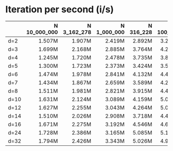 # Iteration per second (i/s)

|      |N 10_000_000|N 3_162_278|N 1_000_000|N 316_228|N 100_000|N 31_623|N 10_000|  N 3162|  N 1000|   N 316|   N 100|    N 32|    N 10|
|:-----|-----------:|----------:|----------:|--------:|--------:|-------:|-------:|-------:|-------:|-------:|-------:|-------:|-------:|
|d=2   |      1.507M|     1.907M|     2.419M|   2.892M|   3.278M|  3.845M|  4.075M|  4.573M|  5.179M|  5.571M|  6.531M|  7.126M|  8.759M|
|d=3   |      1.699M|     2.168M|     2.885M|   3.764M|   4.289M|  4.648M|  5.121M|  5.768M|  6.514M|  7.142M|  8.019M|  8.691M| 10.058M|
|d=4   |      1.245M|     1.720M|     2.478M|   3.735M|   3.862M|  4.365M|  4.775M|  5.417M|  5.916M|  6.842M|  6.761M|  7.892M|  9.603M|
|d=5   |      1.300M|     1.723M|     2.373M|   3.424M|   3.521M|  4.091M|  4.543M|  5.442M|  5.090M|  6.600M|  7.139M|  7.898M|  9.010M|
|d=6   |      1.474M|     1.978M|     2.841M|   4.132M|   4.415M|  5.083M|  5.037M|  5.493M|  6.482M|  6.503M|  7.630M|  9.672M|  9.131M|
|d=7   |      1.434M|     1.867M|     2.659M|   3.589M|   4.208M|  4.370M|  4.974M|  5.011M|  5.726M|  7.745M|  7.437M|  8.797M|  9.198M|
|d=8   |      1.511M|     1.981M|     2.821M|   3.915M|   4.400M|  5.161M|  5.262M|  6.602M|  6.133M|  7.551M|  7.567M|  8.955M|  9.534M|
|d=10  |      1.631M|     2.124M|     3.089M|   4.159M|   5.006M|  5.280M|  5.923M|  6.451M|  7.105M|  7.144M|  8.802M|  9.500M| 10.264M|
|d=12  |      1.627M|     2.255M|     3.043M|   4.264M|   5.069M|  5.230M|  5.959M|  5.958M|  7.304M|  7.311M|  8.929M|  8.301M| 10.210M|
|d=14  |      1.510M|     2.026M|     2.908M|   3.718M|   4.453M|  4.575M|  6.000M|  5.522M|  6.523M|  6.447M|  9.639M|  8.168M| 10.385M|
|d=16  |      1.671M|     2.275M|     3.192M|   4.546M|   4.654M|  5.665M|  5.609M|  6.801M|  6.806M|  6.745M|  8.765M|  8.210M| 10.209M|
|d=24  |      1.728M|     2.386M|     3.165M|   5.085M|   5.113M|  5.258M|  6.383M|  6.512M|  6.444M|  8.934M|  8.668M|  8.293M| 10.262M|
|d=32  |      1.794M|     2.426M|     3.343M|   5.026M|   4.970M|  6.389M|  6.342M|  6.344M|  8.403M|  7.963M|  9.009M|  9.490M| 10.180M|
